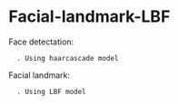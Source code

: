 # Facial-landmark-LBF

Face detectation:
      
      
      . Using haarcascade model

Facial landmark:
      
      
      
      . Using LBF model
      
